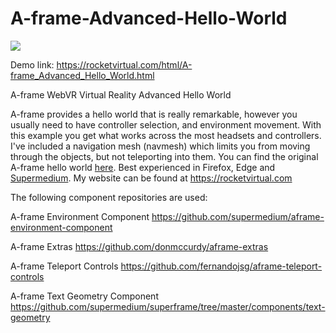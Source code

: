 # A-frame-Advanced-Hello-World
<img src="https://rocketvirtual.com/images/ahw2.png"><br>

Demo link: https://rocketvirtual.com/html/A-frame_Advanced_Hello_World.html

A-frame WebVR Virtual Reality Advanced Hello World

A-frame provides a hello world that is really remarkable, however you usually need to have controller selection, and environment movement.  With this example you get what works across the most headsets and controllers.  I've included a navigation mesh (navmesh) which limits you from moving through the objects, but not teleporting into them.  You can find the original A-frame hello world <a href="https://glitch.com/edit/#!/aframe?path=index.html:1:0" target="_blank">here</a>. Best experienced in Firefox, Edge and <a href="https://www.supermedium.com/">Supermedium</a>.  My website can be found at https://rocketvirtual.com

The following component repositories are used:

A-frame Environment Component
https://github.com/supermedium/aframe-environment-component

A-frame Extras
https://github.com/donmccurdy/aframe-extras

A-frame Teleport Controls
https://github.com/fernandojsg/aframe-teleport-controls

A-frame Text Geometry Component
https://github.com/supermedium/superframe/tree/master/components/text-geometry
